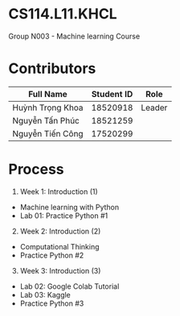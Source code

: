 # CS114.L11.KHCL
Group N003 - Machine learning Course

# Contributors
| Full Name | Student ID | Role |
|--------------|-------| ------ |
| Huỳnh Trọng Khoa | 18520918 | Leader |
| Nguyễn Tấn Phúc | 18521259 | |
| Nguyễn Tiến Công | 17520299 ||

# Process 
1. Week 1: Introduction (1)
  * Machine learning with Python
  * Lab 01: Practice Python #1
2. Week 2: Introduction (2)
  * Computational Thinking
  * Practice Python #2
3. Week 3: Introduction (3)
  * Lab 02: Google Colab Tutorial
  * Lab 03: Kaggle
  * Practice Python #3



